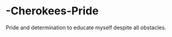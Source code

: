 -Cherokees-Pride
================

Pride and determination to educate myself despite all obstacles. 
